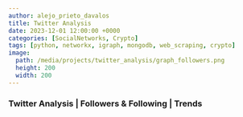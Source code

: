 ```yaml
---
author: alejo_prieto_davalos
title: Twitter Analysis
date: 2023-12-01 12:00:00 +0000
categories: [SocialNetworks, Crypto]
tags: [python, networkx, igraph, mongodb, web_scraping, crypto]
image:
  path: /media/projects/twitter_analysis/graph_followers.png
  height: 200
  width: 200
---
```


### Twitter Analysis | Followers & Following | Trends